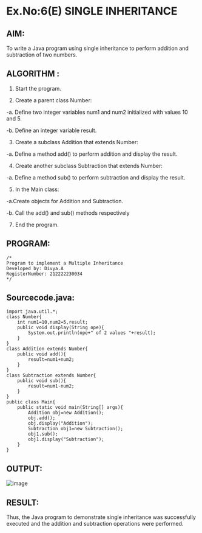 # Ex.No:6(E)  SINGLE INHERITANCE

## AIM:
To write a Java program using single inheritance to perform addition and subtraction of two numbers.

## ALGORITHM :

1.	Start the program.
  
2.	Create a parent class Number:
   
-a.	Define two integer variables num1 and num2 initialized with values 10 and 5.

-b. Define an integer variable result.

3.	Create a subclass Addition that extends Number:
   
-a.	Define a method add() to perform addition and display the result.

4.	Create another subclass Subtraction that extends Number:

-a.	Define a method sub() to perform subtraction and display the result.

5.	In the Main class:
   
-a.Create objects for Addition and Subtraction.

-b.	Call the add() and sub() methods respectively

7.	End the program.


## PROGRAM:
 ```
/*
Program to implement a Multiple Inheritance
Developed by: Divya.A
RegisterNumber: 212222230034 
*/
```

## Sourcecode.java:

```
import java.util.*;
class Number{
    int num1=10,num2=5,result;
    public void display(String ope){
        System.out.println(ope+" of 2 values "+result);
    }
}
class Addition extends Number{
    public void add(){
        result=num1+num2;
    }
}
class Subtraction extends Number{
    public void sub(){
        result=num1-num2;
    }
}
public class Main{
    public static void main(String[] args){
        Addition obj=new Addition();
        obj.add();
        obj.display("Addition");
        Subtraction obj1=new Subtraction();
        obj1.sub();
        obj1.display("Subtraction");
    }
}
```





## OUTPUT:

![image](https://github.com/user-attachments/assets/536d3254-968a-44b6-b7a4-6c4992a0b7cd)


## RESULT:
Thus, the Java program to demonstrate single inheritance was successfully executed and the addition and subtraction operations were performed.
